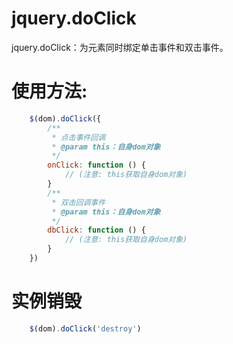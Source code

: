 # jquery.doClick
jquery.doClick：为元素同时绑定单击事件和双击事件。

# 使用方法:
```javascript
    $(dom).doClick({
        /**
         * 点击事件回调
         * @param this：自身dom对象 
         */
        onClick: function () {
            // (注意: this获取自身dom对象)
        }
        /**
         * 双击回调事件
         * @param this：自身dom对象 
         */
        dbClick: function () {
            // (注意: this获取自身dom对象)
        }
    })
```
# 实例销毁
```javascript
    $(dom).doClick('destroy')
```
